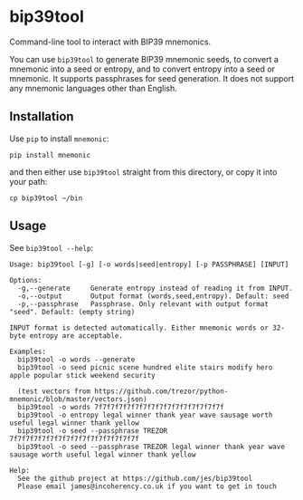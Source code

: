 # bip39tool
Command-line tool to interact with BIP39 mnemonics.

You can use `bip39tool` to generate BIP39 mnemonic seeds, to convert a mnemonic into a seed or entropy,
and to convert entropy into a seed or mnemonic. It supports passphrases for seed generation. It does not
support any mnemonic languages other than English.

## Installation
Use `pip` to install `mnemonic`:

    pip install mnemonic

and then either use `bip39tool` straight from this directory, or copy it into your path:

    cp bip39tool ~/bin

## Usage
See `bip39tool --help`:

    Usage: bip39tool [-g] [-o words|seed|entropy] [-p PASSPHRASE] [INPUT]
    
    Options:
      -g,--generate     Generate entropy instead of reading it from INPUT.
      -o,--output       Output format (words,seed,entropy). Default: seed
      -p,--passphrase   Passphrase. Only relevant with output format "seed". Default: (empty string)
    
    INPUT format is detected automatically. Either mnemonic words or 32-byte entropy are acceptable.
    
    Examples:
      bip39tool -o words --generate
      bip39tool -o seed picnic scene hundred elite stairs modify hero apple popular stick weekend security

      (test vectors from https://github.com/trezor/python-mnemonic/blob/master/vectors.json)
      bip39tool -o words 7f7f7f7f7f7f7f7f7f7f7f7f7f7f7f7f
      bip39tool -o entropy legal winner thank year wave sausage worth useful legal winner thank yellow
      bip39tool -o seed --passphrase TREZOR 7f7f7f7f7f7f7f7f7f7f7f7f7f7f7f7f
      bip39tool -o seed --passphrase TREZOR legal winner thank year wave sausage worth useful legal winner thank yellow
    
    Help:
      See the github project at https://github.com/jes/bip39tool
      Please email james@incoherency.co.uk if you want to get in touch

